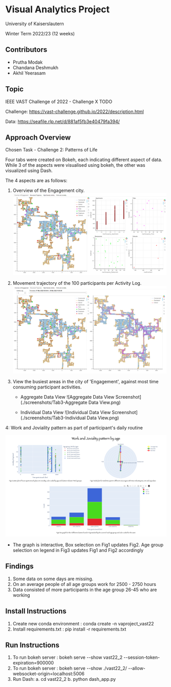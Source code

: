# Visual Analytics Project

University of Kaiserslautern

Winter Term 2022/23 (12 weeks)

## Contributors

- Prutha Modak
- Chandana Deshmukh
- Akhil Yeerasam

## Topic

IEEE VAST Challenge of 2022 - Challenge X TODO

Challenge: https://vast-challenge.github.io/2022/description.html

Data: https://seafile.rlp.net/d/881af5fb3e40479fa394/

## Approach Overview

Chosen Task - Challenge 2: Patterns of Life

Four tabs were created on Bokeh, each indicating different aspect of data. While 3 of the aspects were visualised using bokeh, the other was visualized using Dash. 

The 4 aspects are as follows:
1. Overview of the Engagement city.
    ![Overview of the Engagement city](./screenshots/Overview_of_engagement.png)

2. Movement trajectory of the 100 participants per Activity Log.
    ![Movement trajectory](./screenshots/Movement_Trajectory.png)

3. View the busiest areas in the city of 'Engagement', against most time consuming participant activities.
    - Aggregate Data View
    ![Aggregate Data View Screenshot](./screenshots/Tab3-Aggregate Data View.png)
    
    - Individual Data View
    ![Individual Data View Screenshot](./screenshots/Tab3-Individual Data View.png)

4: Work and Joviality pattern as part of participant's daily routine

![Work and Joviality pattern Screenshot](./screenshots/daily_pattern.png?raw=true "Work and Joviality pattern using Dash with graph interactions")

- The graph is interactive, Box selection on Fig1 updates Fig2. Age group selection on legend in Fig3 updates Fig1 and Fig2 accordingly

## Findings

1. Some data on some days are missing.
2. On an average people of all age groups work for 2500 - 2750 hours
3. Data consisted of more participants in the age group 26-45 who are working

## Install Instructions
1. Create new conda environment : conda create -n vaproject_vast22
2. Install requirements.txt : pip install -r requirements.txt

## Run Instructions
1. To run bokeh server : bokeh serve --show vast22_2 --session-token-expiration=900000
2. To run bokeh server : bokeh serve --show ./vast22_2/ --allow-websocket-origin=localhost:5006 
3. Run Dash: a. cd vast22_2  b. python dash_app.py
